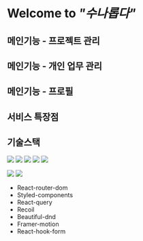 # Welcome to _"수나롭다"_

## 메인기능 - 프로젝트 관리

## 메인기능 - 개인 업무 관리

## 메인기능 - 프로필

## 서비스 특장점

## 기술스택

<img src="https://img.shields.io/badge/html5-E34F26?style=for-the-badge&logo=html5&logoColor=white">
<img src="https://img.shields.io/badge/css-blue?style=for-the-badge&logo=css3&logoColor=white">
<img src="https://img.shields.io/badge/javascript-yellow?style=for-the-badge&logo=javascript&logoColor=white">

<img src="https://img.shields.io/badge/react-61DAFB?style=for-the-badge&logo=react&logoColor=black">
<img src="https://img.shields.io/badge/typescript-darkgreen?style=for-the-badge&logo=typescript&logoColor=white">

<img src="https://img.shields.io/badge/github-181717?style=for-the-badge&logo=github&logoColor=white"> <img src="https://img.shields.io/badge/git-F05032?style=for-the-badge&logo=git&logoColor=white">

- React-router-dom
- Styled-components
- React-query
- Recoil
- Beautiful-dnd
- Framer-motion
- React-hook-form
